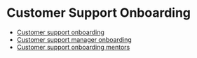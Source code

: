 # Customer Support Onboarding

- [Customer support onboarding](customer-support-onboarding.md)
- [Customer support manager onboarding](customer-support-manager-onboarding.md)
- [Customer support onboarding mentors](cs-onboard-mentor.md)
